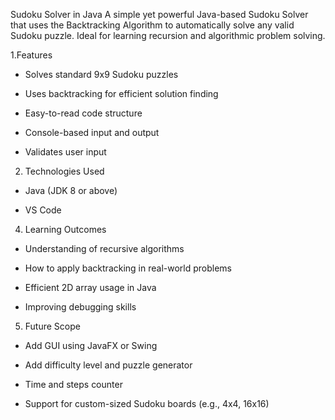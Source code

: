 Sudoku Solver in Java
A simple yet powerful Java-based Sudoku Solver that uses the Backtracking Algorithm to automatically solve any valid Sudoku puzzle. Ideal for learning recursion and algorithmic problem solving.

1.Features

* Solves standard 9x9 Sudoku puzzles

* Uses backtracking for efficient solution finding

* Easy-to-read code structure

* Console-based input and output

* Validates user input

2. Technologies Used

* Java (JDK 8 or above)

* VS Code

4. Learning Outcomes

* Understanding of recursive algorithms

* How to apply backtracking in real-world problems

* Efficient 2D array usage in Java

* Improving debugging skills

5. Future Scope

* Add GUI using JavaFX or Swing

* Add difficulty level and puzzle generator

* Time and steps counter

* Support for custom-sized Sudoku boards (e.g., 4x4, 16x16)

